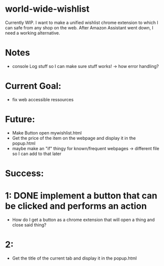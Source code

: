 # world-wide-wishlist
Currently WIP. I want to make a unified wishlist chrome extension to which I can safe from any shop on the web. After Amazon Assistant went down, I need a working alternative.

# Notes
- console Log stuff so I can make sure stuff works! -> how error handling?

# Current Goal:
- fix web accessible ressources

# Future:
- Make Button open mywishlist.html
- Get the price of the item on the webpage and display it in the popup.html
- maybe make an "if" thingy for known/frequent webpages -> different file so I can add to that later

# Success:

# 1: DONE implement a button that can be clicked and performs an action
- How do I get a button as a chrome extension that will open a thing and close said thing?

# 2:
- Get the title of the current tab and display it in the popup.html
